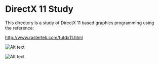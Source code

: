 # DirectX 11 Study

This directory is a study of DirectX 11 based graphics programming using the reference:

http://www.rastertek.com/tutdx11.html

![Alt text](https://github.com/pranav-srinivas-kumar/Projects/blob/master/C++/DirectX-11/screenshots/RasterTek.png?raw=true "RasterTek")


![Alt text](https://github.com/pranav-srinivas-kumar/Projects/blob/master/C++/DirectX-11/screenshots/DX11.png?raw=true "DX11")





